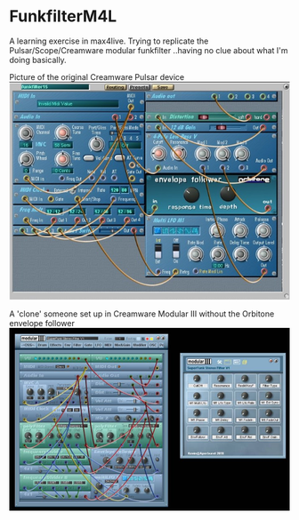 # FunkfilterM4L
A learning exercise in max4live. Trying to replicate the Pulsar/Scope/Creamware modular funkfilter 
..having no clue about what I'm doing basically.

Picture of the original Creamware Pulsar device
![FunkFilter](https://github.com/sagevik/FunkfilterM4L/blob/master/assets/images/FunkFilteret_original.jpg?raw=true)

A 'clone' someone set up in Creamware Modular III without the Orbitone envelope follower
![FunkFilter](https://github.com/sagevik/FunkfilterM4L/blob/master/assets/images/FunkFilteret.jpg?raw=true)
